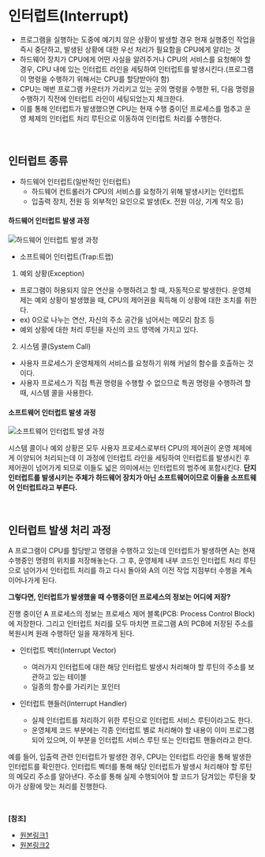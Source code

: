 # 인터럽트(Interrupt)
* 프로그램을 실행하는 도중에 예기치 않은 상황이 발생할 경우 현재 실행중인 작업을 즉시 중단하고, 발생된 상황에 대한 우선 처리가 필요함을 CPU에게 알리는 것
* 하드웨어 장치가 CPU에게 어떤 사실을 알려주거나 CPU의 서비스를 요청해야 할 경우, CPU 내에 있는 인터럽트 라인을 세팅하여 인터럽트를 발생시킨다.(프로그램이 명령을 수행하기 위해서는 CPU를 할당받아야 함)
* CPU는 매번 프로그램 카운터가 가리키고 있는 곳의 명령을 수행한 뒤, 다음 명령을 수행하기 직전에 인터럽트 라인이 세팅되었는지 체크한다.
* 이를 통해 인터럽트가 발생했으면 CPU는 현재 수행 중이던 프로세스를 멈추고 운영 체제의 인터럽트 처리 루틴으로 이동하여 인터럽트 처리를 수행한다.

<br/>

## 인터럽트 종류
* 하드웨어 인터럽트(일반적인 인터럽트)
  * 하드웨어 컨트롤러가 CPU의 서비스를 요청하기 위해 발생시키는 인터럽트
  * 입출력 장치, 전원 등 외부적인 요인으로 발생(Ex. 전원 이상, 기계 착오 등)

#### 하드웨어 인터럽트 발생 과정
![하드웨어 인터럽트 발생 과정](https://camo.githubusercontent.com/0bdc55299ecd6497a0af69b4aaf23d55f7cbfe460606d2859ba0182ae7e688ad/68747470733a2f2f6b2e6b616b616f63646e2e6e65742f646e2f62776f7654512f62747176427032344753312f41787554416b45615a6151776f626f6471654566516b2f696d672e706e67)


* 소프트웨어 인터럽트(Trap:트랩)

1. 예외 상황(Exception)
* 프로그램이 허용되지 않은 연산을 수행하려고 할 때, 자동적으로 발생한다. 운영체제는 예외 상황이 발생했을 때, CPU의 제어권을 획득해 이 상황에 대한 조치를 취한다.
* ex) 0으로 나누는 연산, 자신의 주소 공간을 넘어서는 메모리 참조 등
* 예외 상황에 대한 처리 루틴을 자신의 코드 영역에 가지고 있다.

2. 시스템 콜(System Call)
* 사용자 프로세스가 운영체제의 서비스를 요청하기 위해 커널의 함수를 호출하는 것이다.
* 사용자 프로세스가 직접 특권 명령을 수행할 수 없으므로 특권 명령을 수행하려 할 때, 시스템 콜을 사용한다.

#### 소프트웨어 인터럽트 발생 과정
![소프트웨어 인터럽트 발생 과정](https://camo.githubusercontent.com/271627d5f3422254d27725f7a1bf3104c52475b1bfc73e143a100195fbf560d7/68747470733a2f2f6b2e6b616b616f63646e2e6e65742f646e2f516e714c682f62747176414243374561322f73666c50566972784e6457584f69516b633843517a312f696d672e706e67)

시스템 콜이나 예외 상황은 모두 사용자 프로세스로부터 CPU의 제어권이 운영 체제에게 이양되어 처리되는데 이 과정에 인터럽트 라인을 세팅하여 인터럽트를 발생시킨 후 제어권이 넘어가게 되므로 이들도 넓은 의미에서는 인터럽트의 범주에 포함시킨다. **단지 인터럽트를 발생시키는 주체가 하드웨어 장치가 아닌 소프트웨어이므로 이들을 소프트웨어 인터럽트라고 부른다.**

<br/>

## 인터럽트 발생 처리 과정
A 프로그램이 CPU를 할당받고 명령을 수행하고 있는데 인터럽트가 발생하면 A는 현재 수행중인 명령의 위치를 저장해놓는다. 그 후, 운영체제 내부 코드인 인터럽트 처리 루틴으로 넘어가서 인터럽트 처리를 하고 다시 돌아와 A의 이전 작업 지점부터 수행을 계속 이어나가게 된다.

**그렇다면, 인터럽트가 발생했을 때 수행중이던 프로세스의 정보는 어디에 저장?**

진행 중이던 A 프로세스의 정보는 프로세스 제어 블록(PCB: Process Control Block)에 저장한다. 그리고 인터럽트 처리를 모두 마치면 프로그램 A의 PCB에 저장된 주소를 복원시켜 원래 수행하던 일을 재개하게 된다.

* 인터럽트 벡터(Interrupt Vector)
  * 여러가지 인터럽트에 대한 해당 인터럽트 발생시 처리해야 할 루틴의 주소를 보관하고 있는 테이블
  * 일종의 함수를 가리키는 포인터

* 인터럽트 핸들러(Interrupt Handler)
  * 실제 인터럽트를 처리하기 위한 루틴으로 인터럽트 서비스 루틴이라고도 한다.
  * 운영체제 코드 부분에는 각종 인터럽트 별로 처리해야 할 내용이 이미 프로그램되어 있으며, 이 부분을 인터럽트 서비스 루틴 또는 인터럽트 핸들러라고 한다.

예를 들어, 입출력 관련 인터럽트가 발생한 경우, CPU는 인터럽트 라인을 통해 발생한 인터럽트를 확인한다. 인터럽트 벡터를 통해 해당 인터럽트가 발생시 처리해야 할 루틴의 메모리 주소를 알아낸다. 주소를 통해 실제 수행되어야 할 코드가 담겨있는 루틴을 찾아가 상황에 맞는 처리를 진행한다.

<br/>

**[참조]**
* [원본링크1](https://github.com/WooVictory/Ready-For-Tech-Interview/blob/master/Operating%20System/%EC%9D%B8%ED%84%B0%EB%9F%BD%ED%8A%B8(Interrupt).md)
* [원본링크2](https://gyoogle.dev/blog/computer-science/operating-system/Interrupt.html)